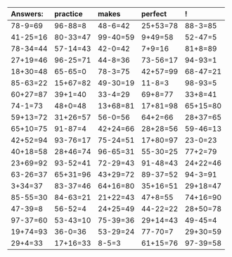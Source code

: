| Answers: | practice | makes | perfect | ! |
| :--- | :--- | :--- | :--- | :--- |
| 78-9=69 | 96-88=8 | 48-6=42 | 25+53=78 | 88-3=85 | 
| 41-25=16 | 80-33=47 | 99-40=59 | 9+49=58 | 52-47=5 | 
| 78-34=44 | 57-14=43 | 42-0=42 | 7+9=16 | 81+8=89 | 
| 27+19=46 | 96-25=71 | 44-8=36 | 73-56=17 | 94-93=1 | 
| 18+30=48 | 65-65=0 | 78-3=75 | 42+57=99 | 68-47=21 | 
| 85-63=22 | 15+67=82 | 49-30=19 | 11-8=3 | 98-93=5 | 
| 60+27=87 | 39+1=40 | 33-4=29 | 69+8=77 | 33+8=41 | 
| 74-1=73 | 48+0=48 | 13+68=81 | 17+81=98 | 65+15=80 | 
| 59+13=72 | 31+26=57 | 56-0=56 | 64+2=66 | 28+37=65 | 
| 65+10=75 | 91-87=4 | 42+24=66 | 28+28=56 | 59-46=13 | 
| 42+52=94 | 93-76=17 | 75-24=51 | 17+80=97 | 23-0=23 | 
| 40+18=58 | 28+46=74 | 96-65=31 | 55-30=25 | 77+2=79 | 
| 23+69=92 | 93-52=41 | 72-29=43 | 91-48=43 | 24+22=46 | 
| 63-26=37 | 65+31=96 | 43+29=72 | 89-37=52 | 94-3=91 | 
| 3+34=37 | 83-37=46 | 64+16=80 | 35+16=51 | 29+18=47 | 
| 85-55=30 | 84-63=21 | 21+22=43 | 47+8=55 | 74+16=90 | 
| 47-39=8 | 56-52=4 | 24+25=49 | 44-22=22 | 28+50=78 | 
| 97-37=60 | 53-43=10 | 75-39=36 | 29+14=43 | 49-45=4 | 
| 19+74=93 | 36-0=36 | 53-29=24 | 77-70=7 | 29+30=59 | 
| 29+4=33 | 17+16=33 | 8-5=3 | 61+15=76 | 97-39=58 | 
